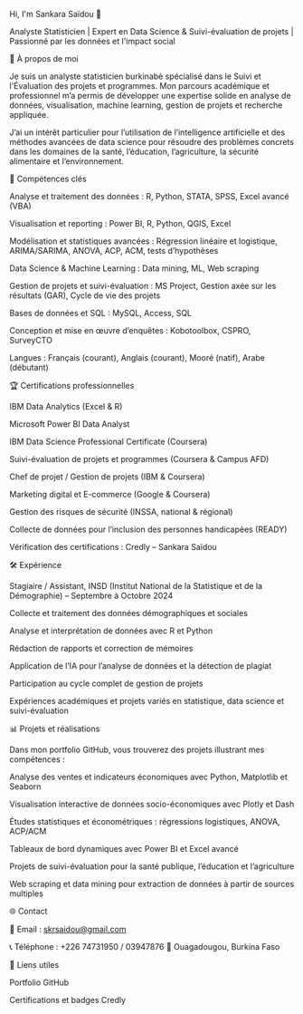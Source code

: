 Hi, I'm Sankara Saïdou 👋

Analyste Statisticien | Expert en Data Science & Suivi-évaluation de projets | Passionné par les données et l'impact social

🌟 À propos de moi

Je suis un analyste statisticien burkinabè spécialisé dans le Suivi et l'Évaluation des projets et programmes. Mon parcours académique et professionnel m’a permis de développer une expertise solide en analyse de données, visualisation, machine learning, gestion de projets et recherche appliquée.

J’ai un intérêt particulier pour l’utilisation de l’intelligence artificielle et des méthodes avancées de data science pour résoudre des problèmes concrets dans les domaines de la santé, l’éducation, l’agriculture, la sécurité alimentaire et l’environnement.

💼 Compétences clés

Analyse et traitement des données : R, Python, STATA, SPSS, Excel avancé (VBA)

Visualisation et reporting : Power BI, R, Python, QGIS, Excel

Modélisation et statistiques avancées : Régression linéaire et logistique, ARIMA/SARIMA, ANOVA, ACP, ACM, tests d’hypothèses

Data Science & Machine Learning : Data mining, ML, Web scraping

Gestion de projets et suivi-évaluation : MS Project, Gestion axée sur les résultats (GAR), Cycle de vie des projets

Bases de données et SQL : MySQL, Access, SQL

Conception et mise en œuvre d’enquêtes : Kobotoolbox, CSPRO, SurveyCTO

Langues : Français (courant), Anglais (courant), Mooré (natif), Arabe (débutant)

🏆 Certifications professionnelles

IBM Data Analytics (Excel & R)

Microsoft Power BI Data Analyst

IBM Data Science Professional Certificate (Coursera)

Suivi-évaluation de projets et programmes (Coursera & Campus AFD)

Chef de projet / Gestion de projets (IBM & Coursera)

Marketing digital et E-commerce (Google & Coursera)

Gestion des risques de sécurité (INSSA, national & régional)

Collecte de données pour l’inclusion des personnes handicapées (READY)

Vérification des certifications : Credly – Sankara Saïdou

🛠️ Expérience

Stagiaire / Assistant, INSD (Institut National de la Statistique et de la Démographie) – Septembre à Octobre 2024

Collecte et traitement des données démographiques et sociales

Analyse et interprétation de données avec R et Python

Rédaction de rapports et correction de mémoires

Application de l’IA pour l’analyse de données et la détection de plagiat

Participation au cycle complet de gestion de projets

Expériences académiques et projets variés en statistique, data science et suivi-évaluation

📊 Projets et réalisations

Dans mon portfolio GitHub, vous trouverez des projets illustrant mes compétences :

Analyse des ventes et indicateurs économiques avec Python, Matplotlib et Seaborn

Visualisation interactive de données socio-économiques avec Plotly et Dash

Études statistiques et économétriques : régressions logistiques, ANOVA, ACP/ACM

Tableaux de bord dynamiques avec Power BI et Excel avancé

Projets de suivi-évaluation pour la santé publique, l’éducation et l’agriculture

Web scraping et data mining pour extraction de données à partir de sources multiples

🌐 Contact

📧 Email : skrsaidou@gmail.com

📞 Téléphone : +226 74731950 / 03947876
📍 Ouagadougou, Burkina Faso

🔗 Liens utiles

Portfolio GitHub

Certifications et badges Credly
